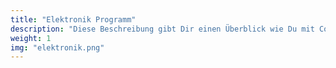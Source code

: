 ```yaml
---
title: "Elektronik Programm"
description: "Diese Beschreibung gibt Dir einen Überblick wie Du mit CoderDojo in die Elektronik einsteigen kannst. Folge dieser Anleitung und der Erfolg ist Dir gewiss."
weight: 1
img: "elektronik.png"
---
```


